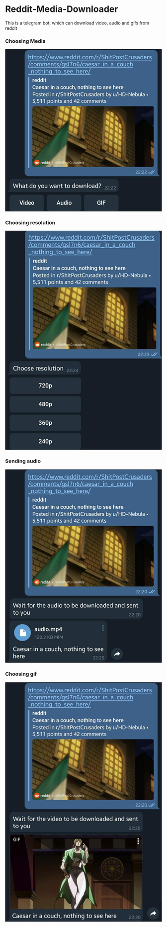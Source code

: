 # Reddit-Media-Downloader
This is a telegram bot, which can download video, audio and gifs from reddit

### Choosing Media
![alt text](https://github.com/nyhead/Reddit-Media-Downloader/blob/master/Images/mode_choose.jpg)
### Choosing resolution
![alt text](https://github.com/nyhead/Reddit-Media-Downloader/blob/master/Images/video_resolutions.jpg)
### Sending audio
![alt text](https://github.com/nyhead/Reddit-Media-Downloader/blob/master/Images/audio_send.jpg)
### Choosing gif
![alt text](https://github.com/nyhead/Reddit-Media-Downloader/blob/master/Images/gif_send.jpg)

